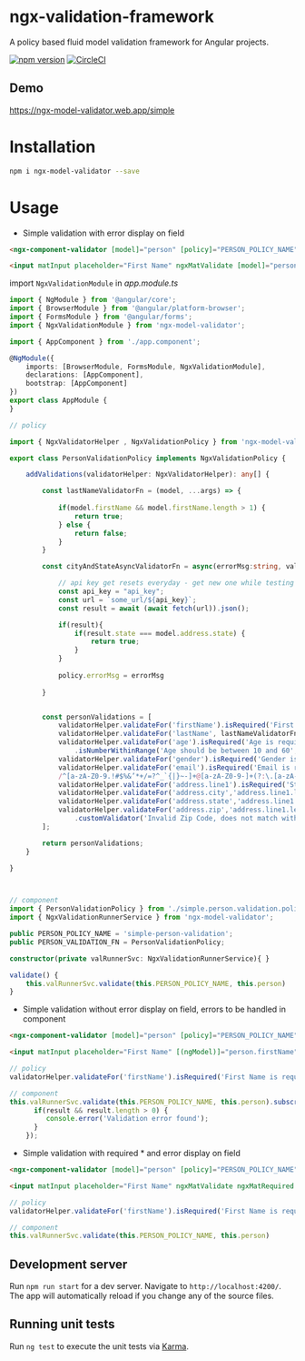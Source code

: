 # ngx-validation-framework

A policy based fluid model validation framework for Angular projects.

[![npm version](https://badge.fury.io/js/ngx-model-validator.svg)](https://www.npmjs.com/ngx-model-validator)
[![CircleCI](https://circleci.com/gh/d3vr0n/ngx-model-validation-framework/tree/master.svg?style=svg)](https://circleci.com/gh/d3vr0n/ngx-model-validation-framework/tree/master)

## Demo
https://ngx-model-validator.web.app/simple

# Installation

```bash
npm i ngx-model-validator --save
```

# Usage

 - Simple validation with error display on field
```html
<ngx-component-validator [model]="person" [policy]="PERSON_POLICY_NAME" [policyFnRef]="PERSON_VALIDATION_FN"></ngx-component-validator>

<input matInput placeholder="First Name" ngxMatValidate [model]="person" validateProperty="firstName" [policy]="PERSON_POLICY_NAME" [(ngModel)]="person.firstName" />
``` 
import `NgxValidationModule` in *app.module.ts*

```typescript
import { NgModule } from '@angular/core';
import { BrowserModule } from '@angular/platform-browser';
import { FormsModule } from '@angular/forms';
import { NgxValidationModule } from 'ngx-model-validator';

import { AppComponent } from './app.component';

@NgModule({
    imports: [BrowserModule, FormsModule, NgxValidationModule],
    declarations: [AppComponent],
    bootstrap: [AppComponent]
})
export class AppModule {
}
```
```typescript
// policy

import { NgxValidatorHelper , NgxValidationPolicy } from 'ngx-model-validator';

export class PersonValidationPolicy implements NgxValidationPolicy {

    addValidations(validatorHelper: NgxValidatorHelper): any[] {

        const lastNameValidatorFn = (model, ...args) => {
            
            if(model.firstName && model.firstName.length > 1) {
                return true;
            } else {
                return false;
            }
        }

        const cityAndStateAsyncValidatorFn = async(errorMsg:string, val :any, policy:any, model:any)=>{

            // api key get resets everyday - get new one while testing
            const api_key = "api_key";
            const url = `some_url/${api_key}`;
            const result = await (await fetch(url)).json();

            if(result){
                if(result.state === model.address.state) {
                    return true;
                }
            } 
            
            policy.errorMsg = errorMsg
            
        }


        const personValidations = [
            validatorHelper.validateFor('firstName').isRequired('First Name is required'),
            validatorHelper.validateFor('lastName', lastNameValidatorFn).isRequired('Last Name is required'),
            validatorHelper.validateFor('age').isRequired('Age is required').isNumber('Age should be number')
                .isNumberWithinRange('Age should be between 10 and 60', [10,60]),
            validatorHelper.validateFor('gender').isRequired('Gender is required'),
            validatorHelper.validateFor('email').isRequired('Email is required').isRegex('Enter valid email', 
            /^[a-zA-Z0-9.!#$%&’*+/=?^_`{|}~-]+@[a-zA-Z0-9-]+(?:\.[a-zA-Z0-9-]+)*$/),
            validatorHelper.validateFor('address.line1').isRequired('Street address is required'),
            validatorHelper.validateFor('address.city','address.line1.length > 0').isRequired('City name is required'),
            validatorHelper.validateFor('address.state','address.line1.length > 0').isRequired('State name is required'),
            validatorHelper.validateFor('address.zip','address.line1.length > 0').isRequired('Zip is required').isNumber('Zip must be a number')
                .customValidator('Invalid Zip Code, does not match with City and State', cityAndStateAsyncValidatorFn),
        ];

        return personValidations;
    }

}



// component
import { PersonValidationPolicy } from './simple.person.validation.policy';
import { NgxValidationRunnerService } from 'ngx-model-validator';

public PERSON_POLICY_NAME = 'simple-person-validation';
public PERSON_VALIDATION_FN = PersonValidationPolicy;

constructor(private valRunnerSvc: NgxValidationRunnerService){ }

validate() {
    this.valRunnerSvc.validate(this.PERSON_POLICY_NAME, this.person)
}
``` 
 - Simple validation without error display on field, errors to be handled in component
 ```html
<ngx-component-validator [model]="person" [policy]="PERSON_POLICY_NAME" [policyFnRef]="PERSON_VALIDATION_FN"></ngx-component-validator>

<input matInput placeholder="First Name" [(ngModel)]="person.firstName" />
``` 
```typescript
// policy
validatorHelper.validateFor('firstName').isRequired('First Name is required'),

// component
this.valRunnerSvc.validate(this.PERSON_POLICY_NAME, this.person).subscribe(result=>{
      if(result && result.length > 0) {
         console.error('Validation error found');
      }
    });
``` 
- Simple validation with required * and error display on field
```html
<ngx-component-validator [model]="person" [policy]="PERSON_POLICY_NAME" [policyFnRef]="PERSON_VALIDATION_FN"></ngx-component-validator>

<input matInput placeholder="First Name" ngxMatValidate ngxMatRequired [model]="person" validateProperty="firstName" [policy]="PERSON_POLICY_NAME" [(ngModel)]="person.firstName" />
``` 
```typescript
// policy
validatorHelper.validateFor('firstName').isRequired('First Name is required'),

// component
this.valRunnerSvc.validate(this.PERSON_POLICY_NAME, this.person)
``` 

## Development server

Run `npm run start` for a dev server. Navigate to `http://localhost:4200/`. The app will automatically reload if you change any of the source files.

## Running unit tests

Run `ng test` to execute the unit tests via [Karma](https://karma-runner.github.io).

